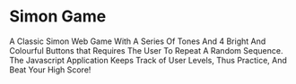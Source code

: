 # Simon Game

A Classic Simon Web Game With A Series Of Tones And 4 Bright And Colourful Buttons that Requires The User To Repeat A Random Sequence. The Javascript Application Keeps Track of User Levels, Thus Practice, And Beat Your High Score!
